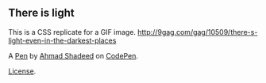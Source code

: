 There is light
--------------
This is a CSS replicate for a GIF image. http://9gag.com/gag/10509/there-s-light-even-in-the-darkest-places

A [Pen](http://codepen.io/shadeed/pen/JbjeKx) by [Ahmad Shadeed](http://codepen.io/shadeed) on [CodePen](http://codepen.io/).

[License](http://codepen.io/shadeed/pen/JbjeKx/license).